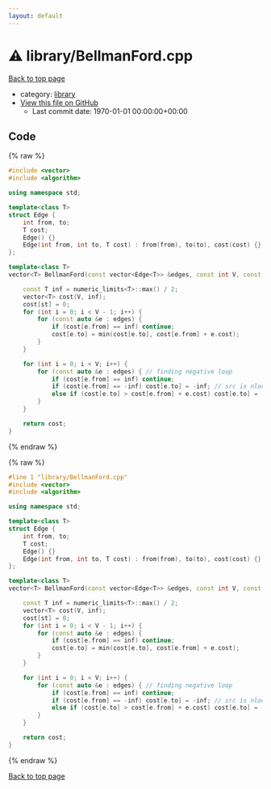 ```yaml
---
layout: default
---
```


<!-- mathjax config similar to math.stackexchange -->
<script type="text/javascript" async
  src="https://cdnjs.cloudflare.com/ajax/libs/mathjax/2.7.5/MathJax.js?config=TeX-MML-AM_CHTML">
</script>
<script type="text/x-mathjax-config">
  MathJax.Hub.Config({
    TeX: { equationNumbers: { autoNumber: "AMS" }},
    tex2jax: {
      inlineMath: [ ['$','$'] ],
      processEscapes: true
    },
    "HTML-CSS": { matchFontHeight: false },
    displayAlign: "left",
    displayIndent: "2em"
  });
</script>

<script type="text/javascript" src="https://cdnjs.cloudflare.com/ajax/libs/jquery/3.4.1/jquery.min.js"></script>
<script src="https://cdn.jsdelivr.net/npm/jquery-balloon-js@1.1.2/jquery.balloon.min.js" integrity="sha256-ZEYs9VrgAeNuPvs15E39OsyOJaIkXEEt10fzxJ20+2I=" crossorigin="anonymous"></script>
<script type="text/javascript" src="../../assets/js/copy-button.js"></script>
<link rel="stylesheet" href="../../assets/css/copy-button.css" />


# :warning: library/BellmanFord.cpp

<a href="../../index.html">Back to top page</a>

* category: <a href="../../index.html#d521f765a49c72507257a2620612ee96">library</a>
* <a href="{{ site.github.repository_url }}/blob/master/library/BellmanFord.cpp">View this file on GitHub</a>
    - Last commit date: 1970-01-01 00:00:00+00:00




## Code

<a id="unbundled"></a>
{% raw %}
```cpp
#include <vector>
#include <algorithm>

using namespace std;

template<class T>
struct Edge {
	int from, to;
	T cost;
	Edge() {}
	Edge(int from, int to, T cost) : from(from), to(to), cost(cost) {}
};

template<class T>
vector<T> BellmanFord(const vector<Edge<T>> &edges, const int V, const int st) {

	const T inf = numeric_limits<T>::max() / 2;
	vector<T> cost(V, inf);
	cost[st] = 0;
	for (int i = 0; i < V - 1; i++) {
		for (const auto &e : edges) {
			if (cost[e.from] == inf) continue;
			cost[e.to] = min(cost[e.to], cost[e.from] + e.cost);
		}
	}

	for (int i = 0; i < V; i++) {
		for (const auto &e : edges) { // finding negative loop
			if (cost[e.from] == inf) continue;
			if (cost[e.from] == -inf) cost[e.to] = -inf; // src is nloop -> dst is nloop
			else if (cost[e.to] > cost[e.from] + e.cost) cost[e.to] = -inf; // chmin is possible -> nloop
		}
	}

	return cost;
}

```
{% endraw %}

<a id="bundled"></a>
{% raw %}
```cpp
#line 1 "library/BellmanFord.cpp"
#include <vector>
#include <algorithm>

using namespace std;

template<class T>
struct Edge {
	int from, to;
	T cost;
	Edge() {}
	Edge(int from, int to, T cost) : from(from), to(to), cost(cost) {}
};

template<class T>
vector<T> BellmanFord(const vector<Edge<T>> &edges, const int V, const int st) {

	const T inf = numeric_limits<T>::max() / 2;
	vector<T> cost(V, inf);
	cost[st] = 0;
	for (int i = 0; i < V - 1; i++) {
		for (const auto &e : edges) {
			if (cost[e.from] == inf) continue;
			cost[e.to] = min(cost[e.to], cost[e.from] + e.cost);
		}
	}

	for (int i = 0; i < V; i++) {
		for (const auto &e : edges) { // finding negative loop
			if (cost[e.from] == inf) continue;
			if (cost[e.from] == -inf) cost[e.to] = -inf; // src is nloop -> dst is nloop
			else if (cost[e.to] > cost[e.from] + e.cost) cost[e.to] = -inf; // chmin is possible -> nloop
		}
	}

	return cost;
}

```
{% endraw %}

<a href="../../index.html">Back to top page</a>

